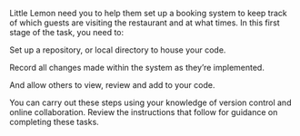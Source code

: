 Little Lemon need you to help them set up a booking system to keep track of which guests are visiting the restaurant and at what times. In this first stage of the task, you need to:

Set up a repository, or local directory to house your code.

Record all changes made within the system as they’re implemented.

And allow others to view, review and add to your code.

You can carry out these steps using your knowledge of version control and online collaboration. Review the instructions that follow for guidance on completing these tasks.